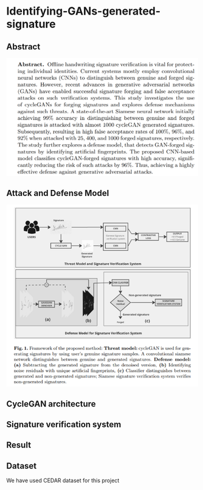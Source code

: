 # Identifying-GANs-generated-signature

## Abstract
![Abstract](https://github.com/haidera123/Identifying-GANs-generated-signature/blob/main/images/abstract.png)


## Attack and Defense Model
![Abstract](https://github.com/haidera123/Identifying-GANs-generated-signature/blob/main/images/attack-defense-model.png)


## CycleGAN architecture

## Signature verification system

## Result

## Dataset
We have used CEDAR dataset for this project
